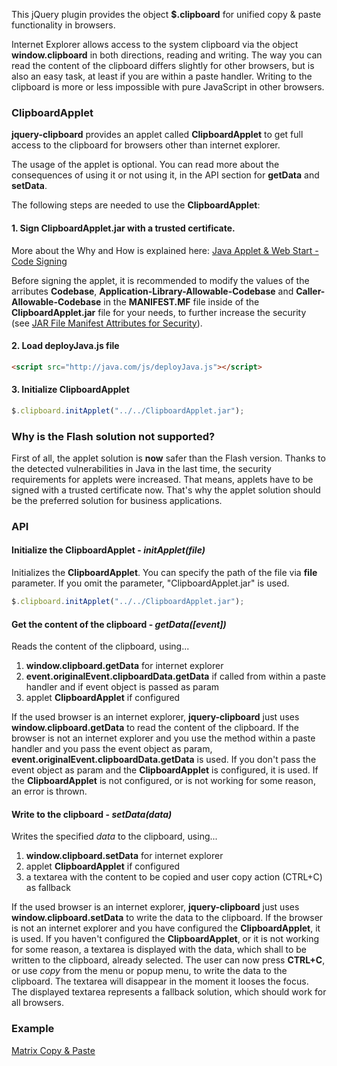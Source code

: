 This jQuery plugin provides the object **$.clipboard** for unified copy & paste functionality in browsers.

Internet Explorer allows access to the system clipboard via the object **window.clipboard** in both directions, reading and writing.
The way you can read the content of the clipboard differs slightly for other browsers, but is also an easy task, at least if you are within a paste handler.
Writing to the clipboard is more or less impossible with pure JavaScript in other browsers.


### ClipboardApplet

**jquery-clipboard** provides an applet called **ClipboardApplet** to get full access to the clipboard for browsers other than internet explorer.

The usage of the applet is optional. You can read more about the consequences of using it or not using it, in the API section for **getData** and **setData**.

The following steps are needed to use the **ClipboardApplet**:

#### 1. Sign **ClipboardApplet.jar** with a trusted certificate.
More about the Why and How is explained here: [Java Applet & Web Start - Code Signing](http://www.oracle.com/technetwork/java/javase/tech/java-code-signing-1915323.html)

Before signing the applet, it is recommended to modify the values of the arributes **Codebase**, **Application-Library-Allowable-Codebase** and **Caller-Allowable-Codebase** in the **MANIFEST.MF** file inside of the **ClipboardApplet.jar** file for your needs, to further increase the security (see [JAR File Manifest Attributes for Security](http://docs.oracle.com/javase/8/docs/technotes/guides/deploy/manifest.html)).

#### 2. Load deployJava.js file
```html
<script src="http://java.com/js/deployJava.js"></script>
```

#### 3. Initialize ClipboardApplet
```javascript
$.clipboard.initApplet("../../ClipboardApplet.jar");
```


### Why is the Flash solution not supported?

First of all, the applet solution is **now** safer than the Flash version. Thanks to the detected vulnerabilities in Java in the last time, the security requirements for applets were increased. That means, applets have to be signed with a trusted certificate now. That's why the applet solution should be the preferred solution for business applications.


### API


#### Initialize the ClipboardApplet - *initApplet(file)*

Initializes the **ClipboardApplet**. You can specify the path of the file via **file** parameter.
If you omit the parameter, "ClipboardApplet.jar" is used.

```javascript
$.clipboard.initApplet("../../ClipboardApplet.jar");
```


#### Get the content of the clipboard - *getData([event])*

Reads the content of the clipboard, using...

1. **window.clipboard.getData** for internet explorer
1. **event.originalEvent.clipboardData.getData** if called from within a paste handler and if event object is passed as param
1. applet **ClipboardApplet** if configured

If the used browser is an internet explorer, **jquery-clipboard** just uses **window.clipboard.getData** to read the content of the clipboard. If the browser is not an internet explorer and you use the method within a paste handler and you pass the event object as param, **event.originalEvent.clipboardData.getData** is used. If you don't pass the event object as param and the **ClipboardApplet** is configured, it is used. If the **ClipboardApplet** is not configured, or is not working for some reason, an error is thrown.


#### Write to the clipboard - *setData(data)*

Writes the specified *data* to the clipboard, using...

1. **window.clipboard.setData** for internet explorer
1. applet **ClipboardApplet** if configured
1. a textarea with the content to be copied and user copy action (CTRL+C) as fallback

If the used browser is an internet explorer, **jquery-clipboard** just uses **window.clipboard.setData** to write the data to the clipboard. If the browser is not an internet explorer and you have configured the **ClipboardApplet**, it is used. If you haven't configured the **ClipboardApplet**, or it is not working for some reason, a textarea is displayed with the data, which shall to be written to the clipboard, already selected. The user can now press **CTRL+C**, or use *copy* from the menu or popup menu, to write the data to the clipboard. The textarea will disappear in the moment it looses the focus.
The displayed textarea represents a fallback solution, which should work for all browsers.


### Example

[Matrix Copy & Paste](http://dwittner.github.io/jquery-clipboard/example/matrixCopyAndPaste/index.html)
